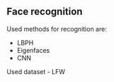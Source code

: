 ## Face recognition

Used methods for recognition are:
* LBPH
* Eigenfaces
* CNN

Used dataset - LFW